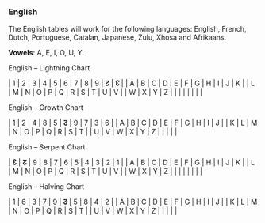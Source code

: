 
### English


The English tables will work for the following languages: English, French, Dutch, Portuguese, Catalan, Japanese, Zulu, Xhosa and Afrikaans. 

**Vowels**: A, E, I, O, U, Y.

English – Lightning Chart

| 1 | 2 | 3 | 4 | 5 | 6 | 7 | 8 | 9 | **↊** | **↋** |
| A | B | C | D | E | F | G | H | I | J | K |
| L | M | N | O | P | Q | R | S | T | U | V |
| W | X | Y | Z |  |  |  |  |  |  | |


English – Growth Chart

| 1 | 2 | 4 | 8 | 5 | **↊** | 9 | 7 | 3 | 6 |
| A | B | C | D | E | F | G | H | I | J |
| K | L | M | N | O | P | Q | R | S | T |
| U | V | W | X | Y | Z |  |  |  | |


English – Serpent Chart

| **↋** | **↊** | 9 | 8 | 7 | 6 | 5 | 4 | 3 | 2 | 1 |
| A | B | C | D | E | F | G | H | I | J | K |
| L | M | N | O | P | Q | R | S | T | U | V |
| W | X | Y | Z |  |  |  |  |  |  | |


English – Halving Chart

| 1 | 6 | 3 | 7 | 9 | **↊** | 5 | 8 | 4 | 2 |
| A | B | C | D | E | F | G | H | I | J |
| K | L | M | N | O | P | Q | R | S | T |
| U | V | W | X | Y | Z |  |  |  | |

